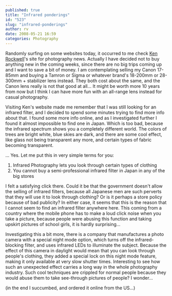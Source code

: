 ```yaml
---
published: true
title: "Infrared ponderings"
id: "523"
slug: "infrared-ponderings"
author: rv
date: 2008-05-21 16:59
categories: Photography
---
```

Randomly surfing on some websites today, it occurred to me check <a href="http://www.kenrockwell.com/tech/00-new-today.htm" target="_blank">Ken Rockwell</a>'s site for photography news. Actually I have decided not to buy anything new in the coming weeks, since there are no big trips coming up and I want to save a bit of money. I am contemplating selling my Canon 17-85mm and buying a Tamron or Sigma or whatever brand's 18-200mm or 28-300mm + stabilizer lens instead. They both cost about the same, and the Canon lens really is not that good at all... It might be worth more 10 years from now but I think I can have more fun with an all-range lens instead for casual photography.

Visiting Ken's website made me remember that I was still looking for an infrared filter, and I decided to spend some minutes trying to find more info about that. I found some more info online, and as I investigated further I found it almost impossible to find one in Japan. Which is too bad, because the infrared spectrum shows you a completely different world. The colors of trees are bright white, blue skies are dark, and there are some cool effect, like glass not being transparent any more, and certain types of fabric becoming transparent.

... Yes. Let me put this in very simple terms for you:
<ol>
	<li>Infrared Photography lets you look through certain types of clothing</li>
	<li>You cannot buy a semi-professional infrared filter in Japan in any of the big stores</li>
</ol>
I felt a satisfying click there. Could it be that the government doesn't allow the selling of infrared filters, because all Japanese men are such perverts that they will use it to look through clothing? Or is it perhaps a store policy because of bad publicity? In either case, it seems that this is the reason that I cannot seem to find an infrared filter anywhere here. This coming from a country where the mobile phone has to make a loud click noise when you take a picture, because people were abusing this function and taking upskirt pictures of school girls, it is hardly surprising...

Investigating this a bit more, there is a company that manufactures a photo camera with a special night mode option, which turns off the infrared-blocking filter, and uses infrared LEDs to illuminate the subject. Because the effect of this camera in daylight would mean that you can look through people's clothing, they added a special lock on this night mode feature, making it only available at very slow shutter times. Interesting to see how such an unexpected effect carries a long way in the whole photography industry. Such cool techniques are crippled for normal people because they would abuse them to take see-through pictures of people? I wonder...

(in the end I succumbed, and ordered it online from the US...)